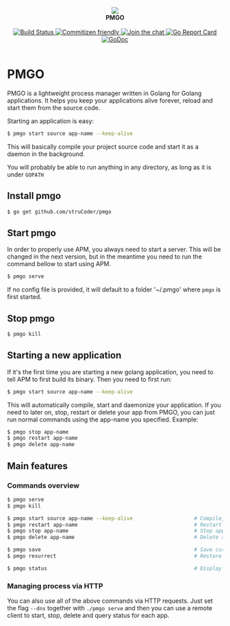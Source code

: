 <div align="center">
<a>
   <img src="http://7xjbiz.com1.z0.glb.clouddn.com/github/socJAdzByYtu5maI">
</a>
<br/>
<b>PMGO</b>
<br/><br/>
<a href="https://circleci.com/gh/struCoder/pmgo">
<img src="https://circleci.com/gh/struCoder/pmgo.svg?&style=shield&circle-token=0fa8ccfc85928edc54a0d7d848cbc784e31813ff" alt="Build Status">
</a>

<a href="http://commitizen.github.io/cz-cli">
  <img src="https://img.shields.io/badge/commitizen-friendly-brightgreen.svg" alt="Commitizen friendly" />
</a>

<a href="https://gitter.im/getpmgo/Lobby?utm_source=badge&utm_medium=badge&utm_campaign=pr-badge&utm_content=badge">
  <img src="https://badges.gitter.im/getpmgo/Lobby.svg" alt="Join the chat" />
</a>

<a href="https://goreportcard.com/report/github.com/struCoder/pmgo">
  <img src="https://goreportcard.com/badge/github.com/struCoder/pmgo" alt="Go Report Card" />
</a>

<a href="https://godoc.org/github.com/struCoder/pmgo">
  <img src="https://godoc.org/github.com/struCoder/pmgo?status.svg" alt="GoDoc" />
</a>
<br/><br/>
</div>


# PMGO 
PMGO is a lightweight process manager written in Golang for Golang applications. It helps you keep your applications alive forever, reload and start them from the source code.

Starting an application is easy:
```bash
$ pmgo start source app-name --keep-alive
```

This will basically compile your project source code and start it as a
daemon in the background.

You will probably be able to run anything in any directory, as long as
it is under `GOPATH`

## Install pmgo

```bash
$ go get github.com/struCoder/pmgo
```

## Start pmgo

In order to properly use APM, you always need to start a server. This will be changed in the next version, but in the meantime you need to run the command bellow to start using APM.
```bash
$ pmgo serve
```
If no config file is provided, it will default to a folder '~/.pmgo' where `pmgo` is first started.

## Stop pmgo

```bash
$ pmgo kill
```

## Starting a new application
If it's the first time you are starting a new golang application, you need to tell APM to first build its binary. Then you need to first run:
```bash
$ pmgo start source app-name --keep-alive
```

This will automatically compile, start and daemonize your application. If you need to later on, stop, restart or delete your app from PMGO, you can just run normal commands using the app-name you specified. Example:
```bash
$ pmgo stop app-name
$ pmgo restart app-name
$ pmgo delete app-name
```

## Main features

### Commands overview

```bash
$ pmgo serve
$ pmgo kill

$ pmgo start source app-name --keep-alive                    # Compile, start, daemonize and auto  restart application.
$ pmgo restart app-name                                      # Restart a previously saved process
$ pmgo stop app-name                                         # Stop application.
$ pmgo delete app-name                                       # Delete application forever.

$ pmgo save                                                  # Save current process list
$ pmgo resurrect                                             # Restore previously saved processes

$ pmgo status                                                # Display status for each app.
```

### Managing process via HTTP

You can also use all of the above commands via HTTP requests. Just set the flag ```--dns``` together with ```./pmgo serve``` and then you can use a remote client to start, stop, delete and query status for each app. 
